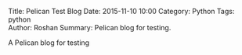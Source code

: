 Title: Pelican Test Blog 
Date: 2015-11-10 10:00 
Category: Python 
Tags: python  
Author: Roshan
Summary: Pelican blog for testing.

A Pelican blog for testing
